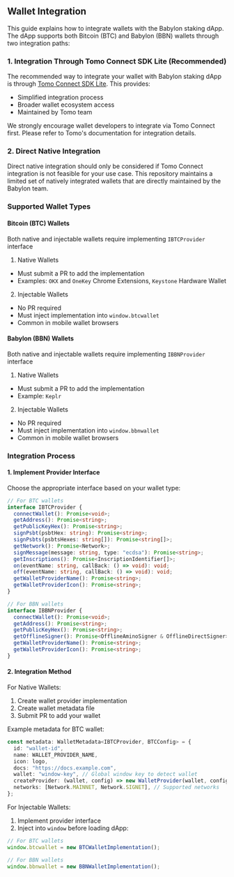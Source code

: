 ## Wallet Integration

This guide explains how to integrate wallets with the Babylon staking dApp. The dApp supports both Bitcoin (BTC) and Babylon (BBN) wallets through two integration paths:

### 1. Integration Through Tomo Connect SDK Lite (Recommended)

The recommended way to integrate your wallet with Babylon staking dApp is through [Tomo Connect SDK Lite](https://docs.tomo.inc/tomo-sdk/tomo-connect-sdk-lite). This provides:

- Simplified integration process
- Broader wallet ecosystem access
- Maintained by Tomo team

We strongly encourage wallet developers to integrate via Tomo Connect first. Please refer to Tomo's documentation for integration details.

### 2. Direct Native Integration

Direct native integration should only be considered if Tomo Connect integration is not feasible for your use case. This repository maintains a limited set of natively integrated wallets that are directly maintained by the Babylon team.

### Supported Wallet Types

#### Bitcoin (BTC) Wallets

Both native and injectable wallets require implementing `IBTCProvider` interface

1. Native Wallets

- Must submit a PR to add the implementation
- Examples: `OKX` and `OneKey` Chrome Extensions, `Keystone` Hardware Wallet

2. Injectable Wallets

- No PR required
- Must inject implementation into `window.btcwallet`
- Common in mobile wallet browsers

#### Babylon (BBN) Wallets

Both native and injectable wallets require implementing `IBBNProvider` interface

1. Native Wallets

- Must submit a PR to add the implementation
- Example: `Keplr`

2. Injectable Wallets

- No PR required
- Must inject implementation into `window.bbnwallet`
- Common in mobile wallet browsers

### Integration Process

#### 1. Implement Provider Interface

Choose the appropriate interface based on your wallet type:

```ts
// For BTC wallets
interface IBTCProvider {
  connectWallet(): Promise<void>;
  getAddress(): Promise<string>;
  getPublicKeyHex(): Promise<string>;
  signPsbt(psbtHex: string): Promise<string>;
  signPsbts(psbtsHexes: string[]): Promise<string[]>;
  getNetwork(): Promise<Network>;
  signMessage(message: string, type: "ecdsa"): Promise<string>;
  getInscriptions(): Promise<InscriptionIdentifier[]>;
  on(eventName: string, callBack: () => void): void;
  off(eventName: string, callBack: () => void): void;
  getWalletProviderName(): Promise<string>;
  getWalletProviderIcon(): Promise<string>;
}

// For BBN wallets
interface IBBNProvider {
  connectWallet(): Promise<void>;
  getAddress(): Promise<string>;
  getPublicKeyHex(): Promise<string>;
  getOfflineSigner(): Promise<OfflineAminoSigner & OfflineDirectSigner>;
  getWalletProviderName(): Promise<string>;
  getWalletProviderIcon(): Promise<string>;
}
```

#### 2. Integration Method

For Native Wallets:

1. Create wallet provider implementation
2. Create wallet metadata file
3. Submit PR to add your wallet

Example metadata for BTC wallet:

```ts
const metadata: WalletMetadata<IBTCProvider, BTCConfig> = {
  id: "wallet-id",
  name: WALLET_PROVIDER_NAME,
  icon: logo,
  docs: "https://docs.example.com",
  wallet: "window-key", // Global window key to detect wallet
  createProvider: (wallet, config) => new WalletProvider(wallet, config),
  networks: [Network.MAINNET, Network.SIGNET], // Supported networks
};
```

For Injectable Wallets:

1. Implement provider interface
2. Inject into `window` before loading dApp:

```ts
// For BTC wallets
window.btcwallet = new BTCWalletImplementation();

// For BBN wallets
window.bbnwallet = new BBNWalletImplementation();
```
